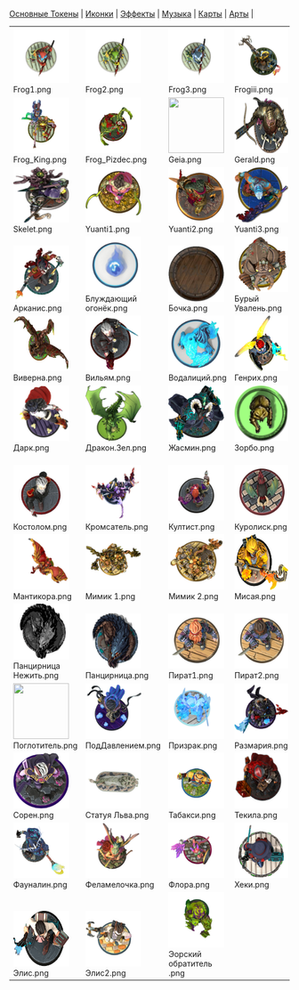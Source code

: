 [Основные Токены](https://github.com/Kobold47/Dnd-Tokens-2/blob/main/images_mark/README.md) |
[Иконки](https://github.com/Kobold47/Dnd-Tokens-2/blob/main/images_icons/README.md) |
[Эффекты](https://github.com/Kobold47/Dnd-Tokens-2/blob/main/images_sfx/README.md) |
[Музыка](https://github.com/Kobold47/Dnd-Tokens-2/blob/main/music/) |
[Карты](https://github.com/Kobold47/Dnd-Tokens-2/blob/main/images_maps/README.md) |
[Арты](https://github.com/Kobold47/Dnd-Tokens-2/blob/main/images_arts/README.md) |
<table><tr>
<tr>
<td valign="bottom">
<img src="./Frog1.png" width="100" height="100"><br>
Frog1.png
</td>

<td valign="bottom">
<img src="./Frog2.png" width="100" height="100"><br>
Frog2.png
</td>

<td valign="bottom">
<img src="./Frog3.png" width="100" height="100"><br>
Frog3.png
</td>

<td valign="bottom">
<img src="./Frogiii.png" width="100" height="100"><br>
Frogiii.png
</td>

<td valign="bottom">
<img src="./Frog_Cleric.png" width="100" height="100"><br>
Frog_Cleric.png
</td>

<td valign="bottom">
<img src="./Frog_Cleric2.png" width="100" height="100"><br>
Frog_Cleric2.png
</td>

</tr>
<tr>
<td valign="bottom">
<img src="./Frog_King.png" width="100" height="100"><br>
Frog_King.png
</td>

<td valign="bottom">
<img src="./Frog_Pizdec.png" width="100" height="100"><br>
Frog_Pizdec.png
</td>

<td valign="bottom">
<img src="./Geia.png" width="100" height="100"><br>
Geia.png
</td>

<td valign="bottom">
<img src="./Gerald.png" width="100" height="100"><br>
Gerald.png
</td>

<td valign="bottom">
<img src="./GRIMDARK.png" width="100" height="100"><br>
GRIMDARK.png
</td>

<td valign="bottom">
<img src="./Killer_frog.png" width="100" height="100"><br>
Killer_frog.png
</td>

</tr>
<tr>
<td valign="bottom">
<img src="./Skelet.png" width="100" height="100"><br>
Skelet.png
</td>

<td valign="bottom">
<img src="./Yuanti1.png" width="100" height="100"><br>
Yuanti1.png
</td>

<td valign="bottom">
<img src="./Yuanti2.png" width="100" height="100"><br>
Yuanti2.png
</td>

<td valign="bottom">
<img src="./Yuanti3.png" width="100" height="100"><br>
Yuanti3.png
</td>

<td valign="bottom">
<img src="./Альфон.png" width="100" height="100"><br>
Альфон.png
</td>

<td valign="bottom">
<img src="./Амелия.png" width="100" height="100"><br>
Амелия.png
</td>

</tr>
<tr>
<td valign="bottom">
<img src="./Арканис.png" width="100" height="100"><br>
Арканис.png
</td>

<td valign="bottom">
<img src="./Блуждающий огонёк.png" width="100" height="100"><br>
Блуждающий огонёк.png
</td>

<td valign="bottom">
<img src="./Бочка.png" width="100" height="100"><br>
Бочка.png
</td>

<td valign="bottom">
<img src="./Бурый Увалень.png" width="100" height="100"><br>
Бурый Увалень.png
</td>

<td valign="bottom">
<img src="./Венцед.False.png" width="100" height="100"><br>
Венцед.False.png
</td>

<td valign="bottom">
<img src="./ВердаСкел.png" width="100" height="100"><br>
ВердаСкел.png
</td>

</tr>
<tr>
<td valign="bottom">
<img src="./Виверна.png" width="100" height="100"><br>
Виверна.png
</td>

<td valign="bottom">
<img src="./Вильям.png" width="100" height="100"><br>
Вильям.png
</td>

<td valign="bottom">
<img src="./Водалиций.png" width="100" height="100"><br>
Водалиций.png
</td>

<td valign="bottom">
<img src="./Генрих.png" width="100" height="100"><br>
Генрих.png
</td>

<td valign="bottom">
<img src="./Генрих2.png" width="100" height="100"><br>
Генрих2.png
</td>

<td valign="bottom">
<img src="./Глазодрейк.png" width="100" height="100"><br>
Глазодрейк.png
</td>

</tr>
<tr>
<td valign="bottom">
<img src="./Дарк.png" width="100" height="100"><br>
Дарк.png
</td>

<td valign="bottom">
<img src="./Дракон.Зел.png" width="100" height="100"><br>
Дракон.Зел.png
</td>

<td valign="bottom">
<img src="./Жасмин.png" width="100" height="100"><br>
Жасмин.png
</td>

<td valign="bottom">
<img src="./Зорбо.png" width="100" height="100"><br>
Зорбо.png
</td>

<td valign="bottom">
<img src="./Караст.png" width="100" height="100"><br>
Караст.png
</td>

<td valign="bottom">
<img src="./Кидемонас.png" width="100" height="100"><br>
Кидемонас.png
</td>

</tr>
<tr>
<td valign="bottom">
<img src="./Костолом.png" width="100" height="100"><br>
Костолом.png
</td>

<td valign="bottom">
<img src="./Кромсатель.png" width="100" height="100"><br>
Кромсатель.png
</td>

<td valign="bottom">
<img src="./Култист.png" width="100" height="100"><br>
Култист.png
</td>

<td valign="bottom">
<img src="./Куролиск.png" width="100" height="100"><br>
Куролиск.png
</td>

<td valign="bottom">
<img src="./Лавлейс.png" width="100" height="100"><br>
Лавлейс.png
</td>

<td valign="bottom">
<img src="./Магмовая Панцирница.png" width="100" height="100"><br>
Магмовая Панцирница.png
</td>

</tr>
<tr>
<td valign="bottom">
<img src="./Мантикора.png" width="100" height="100"><br>
Мантикора.png
</td>

<td valign="bottom">
<img src="./Мимик 1.png" width="100" height="100"><br>
Мимик 1.png
</td>

<td valign="bottom">
<img src="./Мимик 2.png" width="100" height="100"><br>
Мимик 2.png
</td>

<td valign="bottom">
<img src="./Мисая.png" width="100" height="100"><br>
Мисая.png
</td>

<td valign="bottom">
<img src="./монах.png" width="100" height="100"><br>
монах.png
</td>

<td valign="bottom">
<img src="./Н.а.к.р.png" width="100" height="100"><br>
Н.а.к.р.png
</td>

</tr>
<tr>
<td valign="bottom">
<img src="./Панцирница Нежить.png" width="100" height="100"><br>
Панцирница Нежить.png
</td>

<td valign="bottom">
<img src="./Панцирница.png" width="100" height="100"><br>
Панцирница.png
</td>

<td valign="bottom">
<img src="./Пират1.png" width="100" height="100"><br>
Пират1.png
</td>

<td valign="bottom">
<img src="./Пират2.png" width="100" height="100"><br>
Пират2.png
</td>

<td valign="bottom">
<img src="./плут.png" width="100" height="100"><br>
плут.png
</td>

<td valign="bottom">
<img src="./Повар.png" width="100" height="100"><br>
Повар.png
</td>

</tr>
<tr>
<td valign="bottom">
<img src="./Поглотитель.png" width="100" height="100"><br>
Поглотитель.png
</td>

<td valign="bottom">
<img src="./ПодДавлением.png" width="100" height="100"><br>
ПодДавлением.png
</td>

<td valign="bottom">
<img src="./Призрак.png" width="100" height="100"><br>
Призрак.png
</td>

<td valign="bottom">
<img src="./Размария.png" width="100" height="100"><br>
Размария.png
</td>

<td valign="bottom">
<img src="./Ридиус.png" width="100" height="100"><br>
Ридиус.png
</td>

<td valign="bottom">
<img src="./Севен.png" width="100" height="100"><br>
Севен.png
</td>

</tr>
<tr>
<td valign="bottom">
<img src="./Сорен.png" width="100" height="100"><br>
Сорен.png
</td>

<td valign="bottom">
<img src="./Статуя Льва.png" width="100" height="100"><br>
Статуя Льва.png
</td>

<td valign="bottom">
<img src="./Табакси.png" width="100" height="100"><br>
Табакси.png
</td>

<td valign="bottom">
<img src="./Текила.png" width="100" height="100"><br>
Текила.png
</td>

<td valign="bottom">
<img src="./Тень.png" width="100" height="100"><br>
Тень.png
</td>

<td valign="bottom">
<img src="./Фаль.png" width="100" height="100"><br>
Фаль.png
</td>

</tr>
<tr>
<td valign="bottom">
<img src="./Фауналин.png" width="100" height="100"><br>
Фауналин.png
</td>

<td valign="bottom">
<img src="./Феламелочка.png" width="100" height="100"><br>
Феламелочка.png
</td>

<td valign="bottom">
<img src="./Флора.png" width="100" height="100"><br>
Флора.png
</td>

<td valign="bottom">
<img src="./Хеки.png" width="100" height="100"><br>
Хеки.png
</td>

<td valign="bottom">
<img src="./Чато1.png" width="100" height="100"><br>
Чато1.png
</td>

<td valign="bottom">
<img src="./Чистокровка.png" width="100" height="100"><br>
Чистокровка.png
</td>

</tr>
<tr>
<td valign="bottom">
<img src="./Элис.png" width="100" height="100"><br>
Элис.png
</td>

<td valign="bottom">
<img src="./Элис2.png" width="100" height="100"><br>
Элис2.png
</td>

<td valign="bottom">
<img src="./Эорский обратитель .png" width="100" height="100"><br>
Эорский обратитель .png
</td>

</tr></table>